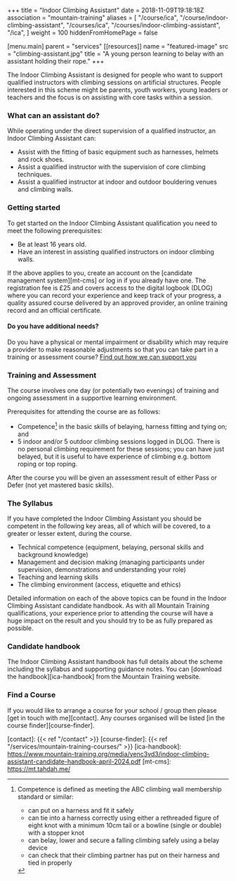 +++
title = "Indoor Climbing Assistant"
date = 2018-11-09T19:18:18Z
association = "mountain-training"
aliases = [
  "/course/ica",
  "/course/indoor-climbing-assistant",
  "/courses/ica",
  "/courses/indoor-climbing-assistant",
  "/ica",
]
weight = 100
hiddenFromHomePage = false

[menu.main]
  parent = "services"
[[resources]]
  name = "featured-image"
  src = "climbing-assistant.jpg"
  title = "A young person learning to belay with an assistant holding their rope."
+++

The Indoor Climbing Assistant is designed for people who want to support qualified instructors with climbing sessions on artificial structures. People interested in this scheme might be parents, youth workers, young leaders or teachers and the focus is on assisting with core tasks within a session.

<!--more-->

### What can an assistant do?

While operating under the direct supervision of a qualified instructor, an Indoor Climbing Assistant can:

-   Assist with the fitting of basic equipment such as harnesses, helmets and rock shoes.
-   Assist a qualified instructor with the supervision of core climbing techniques.
-   Assist a qualified instructor at indoor and outdoor bouldering venues and climbing walls.

### Getting started

To get started on the Indoor Climbing Assistant qualification you need to meet the following prerequisites:

-   Be at least 16 years old.
-   Have an interest in assisting qualified instructors on indoor climbing walls.

If the above applies to you, create an account on the [candidate management system][mt-cms] or log in if you already have one. The registration fee is £25 and covers access to the digital logbook (DLOG) where you can record your experience and keep track of your progress, a quality assured course delivered by an approved provider, an online training record and an official certificate.

#### Do you have additional needs?

Do you have a physical or mental impairment or disability which may require a provider to make reasonable adjustments so that you can take part in a training or assessment course? [Find out how we can support you](https://www.mountain-training.org/help/support/reasonable-adjustments/)

### Training and Assessment

The course involves one day (or potentially two evenings) of training and ongoing assessment in a supportive learning environment.

Prerequisites for attending the course are as follows:

-   Competence[^1] in the basic skills of belaying, harness fitting and tying on; and
-   5 indoor and/or 5 outdoor climbing sessions logged in DLOG. There is no personal climbing requirement for these sessions; you can have just belayed, but it is useful to have experience of climbing e.g. bottom roping or top roping.

After the course you will be given an assessment result of either Pass or Defer (not yet mastered basic skills).

### The Syllabus

If you have completed the Indoor Climbing Assistant you should be competent in the following key areas, all of which will be covered, to a greater or lesser extent, during the course.

-   Technical competence (equipment, belaying, personal skills and background knowledge)
-   Management and decision making (managing participants under supervision, demonstrations and understanding your role)
-   Teaching and learning skills
-   The climbing environment (access, etiquette and ethics)

Detailed information on each of the above topics can be found in the Indoor Climbing Assistant candidate handbook. As with all Mountain Training qualifications, your experience prior to attending the course will have a huge impact on the result and you should try to be as fully prepared as possible.

### Candidate handbook

The Indoor Climbing Assistant handbook has full details about the scheme including the syllabus and supporting guidance notes. You can [download the handbook][ica-handbook] from the Mountain Training website.

### Find a Course

If you would like to arrange a course for your school / group then please [get in touch with me][contact]. Any courses organised will be listed [in the course finder][course-finder].

[^1]:
    Competence is defined as meeting the ABC climbing wall membership standard or similar:

    -   can put on a harness and fit it safely
    -   can tie into a harness correctly using either a rethreaded figure of eight knot with a minimum 10cm tail or a bowline (single or double) with a stopper knot
    -   can belay, lower and secure a falling climbing safely using a belay device
    -   can check that their climbing partner has put on their harness and tied in properly

[contact]: {{< ref "/contact" >}}
[course-finder]: {{< ref "/services/mountain-training-courses/" >}}
[ica-handbook]: https://www.mountain-training.org/media/yenc3vd3/indoor-climbing-assistant-candidate-handbook-april-2024.pdf
[mt-cms]: https://mt.tahdah.me/
